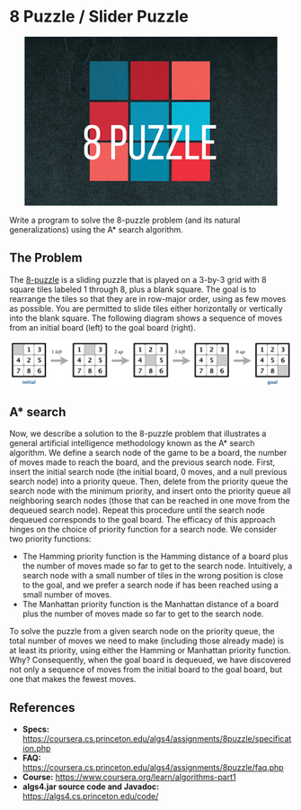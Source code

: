 # 8 Puzzle / Slider Puzzle

<p align="center">
  <img height="300" src="images/logo.png">
</p>

Write a program to solve the 8-puzzle problem (and its natural generalizations) using the A* search algorithm.

## The Problem
The [8-puzzle](https://en.wikipedia.org/wiki/15_puzzle) is a sliding puzzle that is played on a 3-by-3 grid with 8 square tiles labeled 1 through 8, plus a blank square. The goal is to rearrange the tiles so that they are in row-major order, using as few moves as possible. You are permitted to slide tiles either horizontally or vertically into the blank square. The following diagram shows a sequence of moves from an initial board (left) to the goal board (right).

![4 Moves](images/4moves.png)

## A* search
Now, we describe a solution to the 8-puzzle problem that illustrates a general artificial intelligence methodology known as the A* search algorithm. We define a search node of the game to be a board, the number of moves made to reach the board, and the previous search node. First, insert the initial search node (the initial board, 0 moves, and a null previous search node) into a priority queue. Then, delete from the priority queue the search node with the minimum priority, and insert onto the priority queue all neighboring search nodes (those that can be reached in one move from the dequeued search node). Repeat this procedure until the search node dequeued corresponds to the goal board.
The efficacy of this approach hinges on the choice of priority function for a search node. We consider two priority functions:

* The Hamming priority function is the Hamming distance of a board plus the number of moves made so far to get to the search node. Intuitively, a search node with a small number of tiles in the wrong position is close to the goal, and we prefer a search node if has been reached using a small number of moves.
* The Manhattan priority function is the Manhattan distance of a board plus the number of moves made so far to get to the search node.

To solve the puzzle from a given search node on the priority queue, the total number of moves we need to make (including those already made) is at least its priority, using either the Hamming or Manhattan priority function. Why? Consequently, when the goal board is dequeued, we have discovered not only a sequence of moves from the initial board to the goal board, but one that makes the fewest moves.

## References
* **Specs:** https://coursera.cs.princeton.edu/algs4/assignments/8puzzle/specification.php
* **FAQ:** https://coursera.cs.princeton.edu/algs4/assignments/8puzzle/faq.php
* **Course:** https://www.coursera.org/learn/algorithms-part1
* **algs4.jar source code and Javadoc:** https://algs4.cs.princeton.edu/code/
